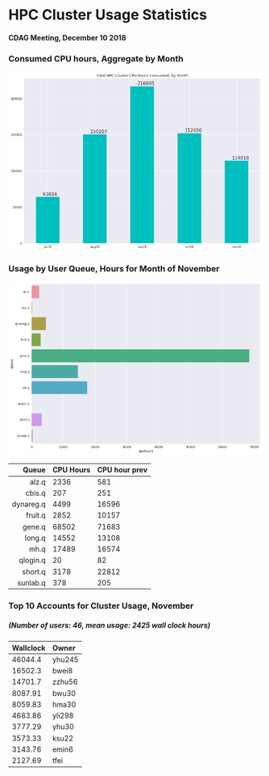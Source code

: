 # HPC Cluster Usage Statistics
####  CDAG Meeting, December 10 2018

### Consumed CPU hours, Aggregate by Month
<img src="Images/HPC_Cluster_Usage_Barchart_201811.png">


### Usage by User Queue, Hours for Month of November

<img src="Images/HPC_Cluster_queue_usage_201811.png">


Queue | CPU Hours | CPU hour prev
---------:|:-----------|:------------
alz.q|2336|581
cbis.q|207|251
dynareg.q|4499|16596
fruit.q|2852|10157
gene.q|68502|71683
long.q|14552|13108
mh.q|17489|16574
qlogin.q|20|82
short.q|3178|22812
sunlab.q|378|205


### Top 10 Accounts for Cluster Usage, November
##### (Number of users: 46, mean usage: 2425 wall clock hours)

Wallclock | Owner
:--------|:--------
46044.4|yhu245
16502.3|bwei8
14701.7|zzhu56
8087.91|bwu30
8059.83|hma30
4683.86|yli298
3777.29|yhu30
3573.33|ksu22
3143.76|emin6
2127.69|tfei
